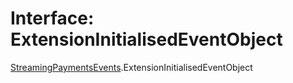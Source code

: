# Interface: ExtensionInitialisedEventObject

[StreamingPaymentsEvents](../modules/StreamingPaymentsEvents.md).ExtensionInitialisedEventObject
